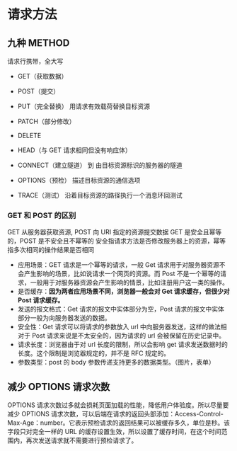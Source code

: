 # 请求方法

## 九种 METHOD

请求行携带，全大写

- GET（获取数据）

- POST（提交）

- PUT（完全替换）
  用请求有效载荷替换目标资源

- PATCH（部分修改）

- DELETE

- HEAD（与 GET 请求相同但没有响应体）

- CONNECT（建立隧道）
  到 由目标资源标识的服务器的隧道

- OPTIONS（预检）
  描述目标资源的通信选项

- TRACE（测试）
  沿着目标资源的路径执行一个消息环回测试

### GET 和 POST 的区别

GET 从服务器获取资源, POST 向 URI 指定的资源提交数据
GET 是安全且幂等的，POST 是不安全且不幂等的
安全指请求方法是否修改服务器上的资源，幂等指多次相同的操作结果是否相同

- 应用场景：GET 请求是一个幂等的请求，一般 Get 请求用于对服务器资源不会产生影响的场景，比如说请求一个网页的资源。而 Post 不是一个幂等的请求，一般用于对服务器资源会产生影响的情景，比如注册用户这一类的操作。
- 是否缓存：**因为两者应用场景不同，浏览器一般会对 Get 请求缓存，但很少对 Post 请求缓存。**
- 发送的报文格式：Get 请求的报文中实体部分为空，Post 请求的报文中实体部分一般为向服务器发送的数据。
- 安全性：Get 请求可以将请求的参数放入 url 中向服务器发送，这样的做法相对于 Post 请求来说是不太安全的，因为请求的 url 会被保留在历史记录中。
- 请求长度：浏览器由于对 url 长度的限制，所以会影响 get 请求发送数据时的长度。这个限制是浏览器规定的，并不是 RFC 规定的。
- 参数类型：post 的 body 参数传递支持更多的数据类型。（图片，表单）

## 减少 OPTIONS 请求次数

OPTIONS 请求次数过多就会损耗页面加载的性能，降低用户体验度。所以尽量要减少 OPTIONS 请求次数，可以后端在请求的返回头部添加：Access-Control-Max-Age：number。它表示预检请求的返回结果可以被缓存多久，单位是秒。该字段只对完全一样的 URL 的缓存设置生效，所以设置了缓存时间，在这个时间范围内，再次发送请求就不需要进行预检请求了。
